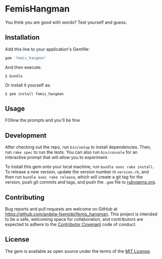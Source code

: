 # FemisHangman

You think you are good with words? Test yourself and guess.

## Installation

Add this line to your application's Gemfile:

```ruby
gem 'femis_hangman'
```

And then execute:

    $ bundle

Or install it yourself as:

    $ gem install femis_hangman

## Usage

FOllow the prompts and you'll be fine

## Development

After checking out the repo, run `bin/setup` to install dependencies. Then, run `rake spec` to run the tests. You can also run `bin/console` for an interactive prompt that will allow you to experiment.

To install this gem onto your local machine, run `bundle exec rake install`. To release a new version, update the version number in `version.rb`, and then run `bundle exec rake release`, which will create a git tag for the version, push git commits and tags, and push the `.gem` file to [rubygems.org](https://rubygems.org).

## Contributing

Bug reports and pull requests are welcome on GitHub at https://github.com/andela-fsenjobi/femis_hangman. This project is intended to be a safe, welcoming space for collaboration, and contributors are expected to adhere to the [Contributor Covenant](http://contributor-covenant.org) code of conduct.


## License

The gem is available as open source under the terms of the [MIT License](http://opensource.org/licenses/MIT).

